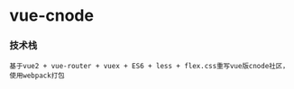 # vue-cnode

### 技术栈
```
基于vue2 + vue-router + vuex + ES6 + less + flex.css重写vue版cnode社区，使用webpack打包
```
